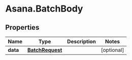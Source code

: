 # Asana.BatchBody

## Properties
Name | Type | Description | Notes
------------ | ------------- | ------------- | -------------
**data** | [**BatchRequest**](BatchRequest.md) |  | [optional] 
